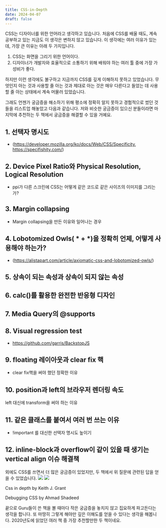 ```yaml
---
title: CSS-in-Depth
date: 2024-04-07
draft: false
---
```


CSS는 디자이너를 위한 언어라고 생각하고 있습니다. 처음에 CSS를 배울 때도, 계속 공부하고 있는 지금도 이 생각은 변하지 않고 있습니다. 이 생각에는 여러 이유가 있는데, 가장 큰 이유는 아래 두 가지입니다.


1. CSS는 화면을 그리기 위한 언어이다.
2. 디자이너가 개발자와 효율적으로 소통하기 위해 배워야 하는 여러 툴 중에 가장 가성비가 좋다.


하지만 이런 생각에도 불구하고 지금까지 CSS를 깊게 이해하지 못하고 있었습니다. 무엇인지 아는 것과 사용할 줄 아는 것과 제대로 아는 것은 매우 다른다고 들었는 데 사용할 줄 아는 상태에서 계속 머물러 있었습니다.


그래도 언젠가 궁금증을 해소하기 위해 평소에 정확히 알지 못하고 경험적으로 썼던 것들을 리스트업 해놓았고 다음과 같습니다. 저와 비슷한 궁금증이 있으신 분들이라면 마지막에 추천하는 두 책에서 궁금증을 해결할 수 있을 거예요.





## 1. 선택자 명시도
- (https://developer.mozilla.org/ko/docs/Web/CSS/Specificity, https://specifishity.com/)



## 2. Device Pixel Ratio와 Physical Resolution, Logical Resolution
- ppi가 다른 스크린에 CSS는 어떻게 같은 코드로 같은 사이즈의 이미지를 그리는가?



## 3. Margin collapsing
- Margin collapsing을 만든 이유와 일어나는 경우

## 4. Lobotomized Owls( * + *)을 정확히 언제, 어떻게 사용해야 하는가?
- (https://alistapart.com/article/axiomatic-css-and-lobotomized-owls/)


## 5. 상속이 되는 속성과 상속이 되지 않는 속성

## 6. calc()를 활용한 완전한 반응형 디자인

## 7. Media Query의 @supports

## 8. Visual regression test
- https://github.com/garris/BackstopJS

## 9. floating 레이아웃과 clear fix 핵
- clear fix핵을 써야 했던 정확한 이유

## 10. position과 left의 브라우저 렌더링 속도 
left 대신에 transform을 써야 하는 이유

## 11. 같은 클래스를 붙여서 여러 번 쓰는 이유
- !important 를 대신한 선택자 명시도 높이기

## 12. inline-block과 overflow이 같이 있을 때 생기는 vertical align 이슈 해결책


외에도 CSS를 쓰면서 더 많은 궁금증이 있었지만, 두 책에서 위 질문에 관련된 답을 얻을 수 있었습니다.
![](https://res.cloudinary.com/dho0uj15e/image/upload/ar_1:1,c_thumb,g_auto/c_scale,w_320/v1712471576/R1280x0.fpng_hxbqjq)
![](https://res.cloudinary.com/dho0uj15e/image/upload/ar_1:1,c_thumb,g_auto/c_scale,w_320/v1712471587/R1280x0.fjpg_ohwhae.jpg)



Css in depth by Keith J.  Grant

Debugging CSS by Ahmad Shadeed


끝으로 Guru들이 쓴 책을 볼 때마다 작은 궁금증을 놓치지 않고 집요하게 파고든다는 생각을 합니다. 또 마땅히 그렇게 해야만 깊은 이해도를 얻을 수 있다는 생각을 해봅니다. 2020년도에 읽었던 여러 책 중 가장 추천할만한 두 책이네요.

